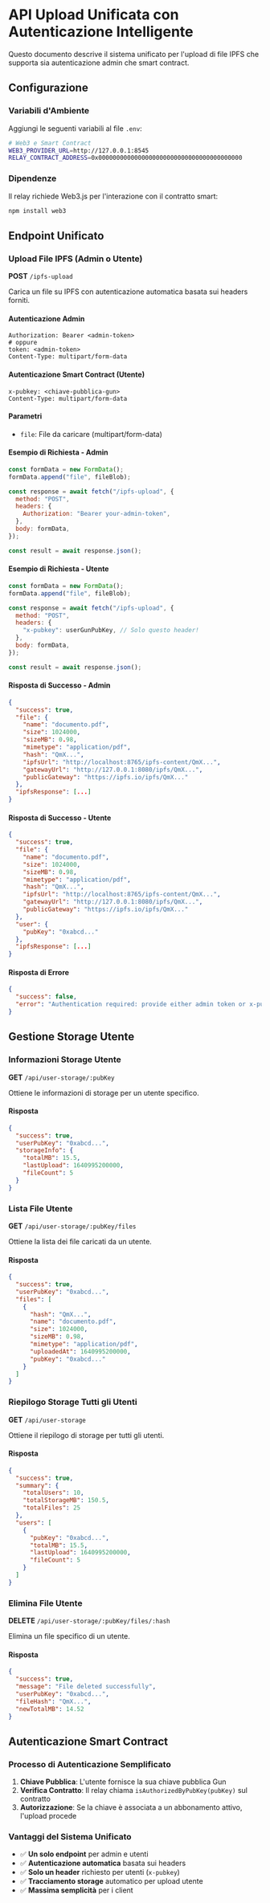# API Upload Unificata con Autenticazione Intelligente

Questo documento descrive il sistema unificato per l'upload di file IPFS che supporta sia autenticazione admin che smart contract.

## Configurazione

### Variabili d'Ambiente

Aggiungi le seguenti variabili al file `.env`:

```bash
# Web3 e Smart Contract
WEB3_PROVIDER_URL=http://127.0.0.1:8545
RELAY_CONTRACT_ADDRESS=0x0000000000000000000000000000000000000000
```

### Dipendenze

Il relay richiede Web3.js per l'interazione con il contratto smart:

```bash
npm install web3
```

## Endpoint Unificato

### Upload File IPFS (Admin o Utente)

**POST** `/ipfs-upload`

Carica un file su IPFS con autenticazione automatica basata sui headers forniti.

#### Autenticazione Admin

```
Authorization: Bearer <admin-token>
# oppure
token: <admin-token>
Content-Type: multipart/form-data
```

#### Autenticazione Smart Contract (Utente)

```
x-pubkey: <chiave-pubblica-gun>
Content-Type: multipart/form-data
```

#### Parametri

- `file`: File da caricare (multipart/form-data)

#### Esempio di Richiesta - Admin

```javascript
const formData = new FormData();
formData.append("file", fileBlob);

const response = await fetch("/ipfs-upload", {
  method: "POST",
  headers: {
    Authorization: "Bearer your-admin-token",
  },
  body: formData,
});

const result = await response.json();
```

#### Esempio di Richiesta - Utente

```javascript
const formData = new FormData();
formData.append("file", fileBlob);

const response = await fetch("/ipfs-upload", {
  method: "POST",
  headers: {
    "x-pubkey": userGunPubKey, // Solo questo header!
  },
  body: formData,
});

const result = await response.json();
```

#### Risposta di Successo - Admin

```json
{
  "success": true,
  "file": {
    "name": "documento.pdf",
    "size": 1024000,
    "sizeMB": 0.98,
    "mimetype": "application/pdf",
    "hash": "QmX...",
    "ipfsUrl": "http://localhost:8765/ipfs-content/QmX...",
    "gatewayUrl": "http://127.0.0.1:8080/ipfs/QmX...",
    "publicGateway": "https://ipfs.io/ipfs/QmX..."
  },
  "ipfsResponse": [...]
}
```

#### Risposta di Successo - Utente

```json
{
  "success": true,
  "file": {
    "name": "documento.pdf",
    "size": 1024000,
    "sizeMB": 0.98,
    "mimetype": "application/pdf",
    "hash": "QmX...",
    "ipfsUrl": "http://localhost:8765/ipfs-content/QmX...",
    "gatewayUrl": "http://127.0.0.1:8080/ipfs/QmX...",
    "publicGateway": "https://ipfs.io/ipfs/QmX..."
  },
  "user": {
    "pubKey": "0xabcd..."
  },
  "ipfsResponse": [...]
}
```

#### Risposta di Errore

```json
{
  "success": false,
  "error": "Authentication required: provide either admin token or x-pubkey"
}
```

## Gestione Storage Utente

### Informazioni Storage Utente

**GET** `/api/user-storage/:pubKey`

Ottiene le informazioni di storage per un utente specifico.

#### Risposta

```json
{
  "success": true,
  "userPubKey": "0xabcd...",
  "storageInfo": {
    "totalMB": 15.5,
    "lastUpload": 1640995200000,
    "fileCount": 5
  }
}
```

### Lista File Utente

**GET** `/api/user-storage/:pubKey/files`

Ottiene la lista dei file caricati da un utente.

#### Risposta

```json
{
  "success": true,
  "userPubKey": "0xabcd...",
  "files": [
    {
      "hash": "QmX...",
      "name": "documento.pdf",
      "size": 1024000,
      "sizeMB": 0.98,
      "mimetype": "application/pdf",
      "uploadedAt": 1640995200000,
      "pubKey": "0xabcd..."
    }
  ]
}
```

### Riepilogo Storage Tutti gli Utenti

**GET** `/api/user-storage`

Ottiene il riepilogo di storage per tutti gli utenti.

#### Risposta

```json
{
  "success": true,
  "summary": {
    "totalUsers": 10,
    "totalStorageMB": 150.5,
    "totalFiles": 25
  },
  "users": [
    {
      "pubKey": "0xabcd...",
      "totalMB": 15.5,
      "lastUpload": 1640995200000,
      "fileCount": 5
    }
  ]
}
```

### Elimina File Utente

**DELETE** `/api/user-storage/:pubKey/files/:hash`

Elimina un file specifico di un utente.

#### Risposta

```json
{
  "success": true,
  "message": "File deleted successfully",
  "userPubKey": "0xabcd...",
  "fileHash": "QmX...",
  "newTotalMB": 14.52
}
```

## Autenticazione Smart Contract

### Processo di Autenticazione Semplificato

1. **Chiave Pubblica**: L'utente fornisce la sua chiave pubblica Gun
2. **Verifica Contratto**: Il relay chiama `isAuthorizedByPubKey(pubKey)` sul contratto
3. **Autorizzazione**: Se la chiave è associata a un abbonamento attivo, l'upload procede

### Vantaggi del Sistema Unificato

- ✅ **Un solo endpoint** per admin e utenti
- ✅ **Autenticazione automatica** basata sui headers
- ✅ **Solo un header** richiesto per utenti (`x-pubkey`)
- ✅ **Tracciamento storage** automatico per upload utente
- ✅ **Massima semplicità** per i client
